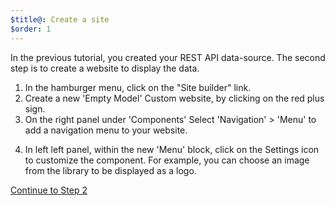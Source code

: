 ```yaml
---
$title@: Create a site
$order: 1
---
```

In the previous tutorial, you created your REST API data-source.
The second step is to create a website to display the data.

1. In the hamburger menu, click on the "Site builder" link.
2. Create a new 'Empty Model' Custom website, by clicking on the red plus sign.
3. On the right panel under 'Components' Select 'Navigation' > 'Menu' to add a navigation menu to your website. 

<amp-img src="/static/img/home1.png" width="1444" height="838" layout="responsive" class="screenshot">

4. In left left panel, within the new 'Menu' block, click on the Settings icon to customize the component. For example, you can choose an image from the library to be displayed as a logo.

<amp-img src="/static/img/home2.png" width="1443" height="833" layout="responsive" class="screenshot">

<p class="white"><a class="btn right" href="/docs/tutorials/create/list">Continue to Step 2</a></p>
